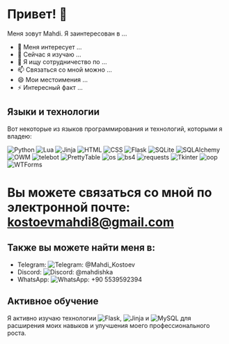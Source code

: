 # Привет! 👋

Меня зовут Mahdi. Я заинтересован в ...

- 👀 Меня интересует ...
- 🌱 Сейчас я изучаю ...
- 💞️ Я ищу сотрудничество по ...
- 📫 Связаться со мной можно ...
- 😄 Мои местоимения ...
- ⚡ Интересный факт ...

## Языки и технологии

Вот некоторые из языков программирования и технологий, которыми я владею:

![Python](https://img.shields.io/badge/-Python-3776AB?style=flat-square&logo=python&logoColor=white)
![Lua](https://img.shields.io/badge/-Lua-2C2D72?style=flat-square&logo=lua&logoColor=white)
![Jinja](https://img.shields.io/badge/-Jinja-B41717?style=flat-square&logo=jinja&logoColor=white)
![HTML](https://img.shields.io/badge/-HTML-E34F26?style=flat-square&logo=html5&logoColor=white)
![CSS](https://img.shields.io/badge/-CSS-1572B6?style=flat-square&logo=css3&logoColor=white)
![Flask](https://img.shields.io/badge/-Flask-000000?style=flat-square&logo=flask&logoColor=white)
![SQLite](https://img.shields.io/badge/-SQLite-003B57?style=flat-square&logo=sqlite&logoColor=white)
![SQLAlchemy](https://img.shields.io/badge/-SQLAlchemy-FFCA28?style=flat-square&logo=sqlalchemy&logoColor=black)
![OWM](https://img.shields.io/badge/-OWM-FFA500?style=flat-square&logo=owm&logoColor=white)
![telebot](https://img.shields.io/badge/-telebot-0088cc?style=flat-square&logo=telegram&logoColor=white)
![PrettyTable](https://img.shields.io/badge/-PrettyTable-3776AB?style=flat-square&logo=python&logoColor=white)
![os](https://img.shields.io/badge/-os-3776AB?style=flat-square&logo=python&logoColor=white)
![bs4](https://img.shields.io/badge/-bs4-4EAA25?style=flat-square&logo=python&logoColor=white)
![requests](https://img.shields.io/badge/-requests-4EAA25?style=flat-square&logo=python&logoColor=white)
![Tkinter](https://img.shields.io/badge/-Tkinter-4B8BBE?style=flat-square&logo=python&logoColor=white)
![oop](https://img.shields.io/badge/-Python-3776AB?style=flat-square&logo=python&logoColor=white)
![WTForms](https://img.shields.io/badge/-WTForms-3776AB?style=flat-square&logo=python&logoColor=white)



# Вы можете связаться со мной по электронной почте: kostoevmahdi8@gmail.com

## Также вы можете найти меня в:

- Telegram: ![Telegram](https://img.shields.io/badge/-Telegram-2CA5E0?style=flat-square&logo=telegram&logoColor=white):  @Mahdi_Kostoev
- Discord: ![Discord](https://img.shields.io/badge/-Discord-5865F2?style=flat-square&logo=discord&logoColor=white):   @mahdishka
- WhatsApp: ![WhatsApp](https://img.shields.io/badge/-WhatsApp-25D366?style=flat-square&logo=whatsapp&logoColor=white):  +90 5539592394

## Активное обучение

Я активно изучаю технологии ![Flask](https://img.shields.io/badge/-Flask-000000?style=flat-square&logo=flask&logoColor=white), ![Jinja](https://img.shields.io/badge/-Jinja-B41717?style=flat-square&logo=jinja&logoColor=white)
 и ![MySQL](https://img.shields.io/badge/-MySQL-4479A1?style=flat-square&logo=mysql&logoColor=white) для расширения моих навыков и улучшения моего профессионального роста.

